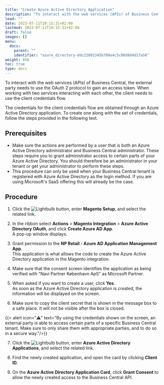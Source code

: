 ```yaml
---
title: "Create Azure Active Directory Application"
description: "To interact with the web services (APIs) of Business Central, the external party needs to use the OAuth 2 protocol to gain an access token. When working with two services interacting with each other, the client needs to use the client credentials flow."
lead: ""
date: 2023-07-11T10:15:31+02:00
lastmod: 2023-07-11T10:15:31+02:00
draft: false
images: []
menu:
  docs:
    parent: ""
    identifier: "azure_directory-ddc22801345b709e4c5c08d8d4d17a56"
weight: 856
toc: true
type: docs
---
```


To interact with the web services (APIs) of Business Central, the external party needs to use the OAuth 2 protocol to gain an access token. When working with two services interacting with each other, the client needs to use the client credentials flow.

The credentials for the client credentials flow are obtained through an Azure Active Directory application. To create one along with the set of credentials, follow the steps provided in the following text.

## Prerequisites 

- Make sure the actions are performed by a user that is both an Azure Active Directory administrator and Business Central administrator. These steps require you to grant administrator access to certain parts of your Azure Active Directory. You should therefore be an administrator in your tenant or get your administrator to perform these steps.
- This procedure can only be used when your Business Central tenant is registered with Azure Active Directory as the login method. If you are using Microsoft's SaaS offering this will already be the case.

## Procedure

1. Click the ![Lightbulb](Lightbulb_icon.PNG) button, enter **Magento Setup**, and select the related link.      

2. In the ribbon select **Actions** > **Magento Integration** > **Azure Active Directory OAuth**, and click **Create Azure AD App**.    
   A pop-up window displays. 

3. Grant permission to the **NP Retail - Azure AD Application Management App**.           
   This application is what allows the code to create the Azure Active Directory application in the Magento integration.

4. Make sure that the consent screen identifies the application as being verified with "Navi Partner København ApS" as Microsoft Partner.

5. When asked if you want to create a user, click **Yes**.            
   As soon as the Azure Active Directory application is created, the information will be displayed on the screen.
6.  Make sure to copy the client secret that is shown in the message box to a safe place. It will not be visible after the box is closed.

{{< alert icon="⚠️" text="By using the credentials shown on the screen, an external party is able to access certain parts of a specific Business Central tenant. Make sure to only share them with appropriate parties, and to do so in a secure way."/>}}

7. Click the ![Lightbulb](Lightbulb_icon.PNG) button, enter **Azure Active Directory Applications**, and select the related link.

8. Find the newly created application, and open the card by clicking **Client ID**.

9. On the **Azure Active Directory Application Card**, click **Grant Consent** to allow the newly created access to the Business Central API.